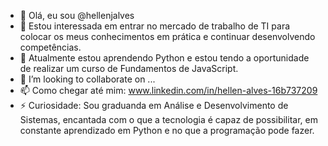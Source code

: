 - 👋 Olá, eu sou @hellenjalves
- 👀 Estou interessada em entrar no mercado de trabalho de TI para colocar os meus conhecimentos em prática e continuar desenvolvendo competências.
- 🌱 Atualmente estou aprendendo Python e estou tendo a oportunidade de realizar um curso de Fundamentos de JavaScript. 
- 💞️ I’m looking to collaborate on ...
- 📫 Como chegar até mim: www.linkedin.com/in/hellen-alves-16b737209
- ⚡ Curiosidade: Sou graduanda em Análise e Desenvolvimento de Sistemas, encantada com o que a tecnologia é capaz de possibilitar, em constante aprendizado em Python e no que a programação pode fazer.

<!---
hellenjalves/hellenjalves is a ✨ special ✨ repository because its `README.md` (this file) appears on your GitHub profile.
You can click the Preview link to take a look at your changes.
--->

